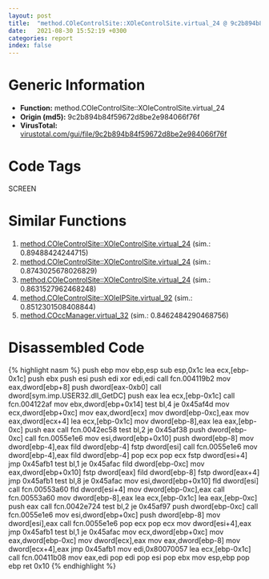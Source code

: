 ```yaml
---
layout: post
title:  "method.COleControlSite꞉꞉XOleControlSite.virtual_24 @ 9c2b894b84f59672d8be2e984066f76f"
date:   2021-08-30 15:52:19 +0300
categories: report
index: false
---
```


# Generic Information
- **Function:** method.COleControlSite꞉꞉XOleControlSite.virtual\_24
- **Origin (md5):** 9c2b894b84f59672d8be2e984066f76f
- **VirusTotal:** [virustotal.com/gui/file/9c2b894b84f59672d8be2e984066f76f][virustotal_ref]

# Code Tags
<span class="tag" id="SCREEN">SCREEN</span>


# Similar Functions

1. [method.COleControlSite꞉꞉XOleControlSite.virtual\_24][similar_1_ref] (sim.: 0.89488424244715)
2. [method.COleControlSite꞉꞉XOleControlSite.virtual\_24][similar_2_ref] (sim.: 0.8743025678026829)
3. [method.COleControlSite꞉꞉XOleControlSite.virtual\_24][similar_3_ref] (sim.: 0.8631527962468248)
4. [method.COleControlSite꞉꞉XOleIPSite.virtual\_92][similar_4_ref] (sim.: 0.8512301508408844)
5. [method.COccManager.virtual\_32][similar_5_ref] (sim.: 0.8462484290468756)


# Disassembled Code

{% highlight nasm %}
push ebp
mov ebp,esp
sub esp,0x1c
lea ecx,[ebp-0x1c]
push ebx
push esi
push edi
xor edi,edi
call fcn.004119b2
mov eax,dword[ebp+8]
push dword[eax-0xb0]
call dword[sym.imp.USER32.dll_GetDC]
push eax
lea ecx,[ebp-0x1c]
call fcn.004122af
mov ebx,dword[ebp+0x14]
test bl,4
je 0x45af4d
mov ecx,dword[ebp+0xc]
mov eax,dword[ecx]
mov dword[ebp-0xc],eax
mov eax,dword[ecx+4]
lea ecx,[ebp-0x1c]
mov dword[ebp-8],eax
lea eax,[ebp-0xc]
push eax
call fcn.0042ec58
test bl,2
je 0x45af38
push dword[ebp-0xc]
call fcn.0055e1e6
mov esi,dword[ebp+0x10]
push dword[ebp-8]
mov dword[ebp-4],eax
fild dword[ebp-4]
fstp dword[esi]
call fcn.0055e1e6
mov dword[ebp-4],eax
fild dword[ebp-4]
pop ecx
pop ecx
fstp dword[esi+4]
jmp 0x45afb1
test bl,1
je 0x45afac
fild dword[ebp-0xc]
mov eax,dword[ebp+0x10]
fstp dword[eax]
fild dword[ebp-8]
fstp dword[eax+4]
jmp 0x45afb1
test bl,8
je 0x45afac
mov esi,dword[ebp+0x10]
fld dword[esi]
call fcn.00553a60
fld dword[esi+4]
mov dword[ebp-0xc],eax
call fcn.00553a60
mov dword[ebp-8],eax
lea ecx,[ebp-0x1c]
lea eax,[ebp-0xc]
push eax
call fcn.0042e724
test bl,2
je 0x45af97
push dword[ebp-0xc]
call fcn.0055e1e6
mov esi,dword[ebp+0xc]
push dword[ebp-8]
mov dword[esi],eax
call fcn.0055e1e6
pop ecx
pop ecx
mov dword[esi+4],eax
jmp 0x45afb1
test bl,1
je 0x45afac
mov ecx,dword[ebp+0xc]
mov eax,dword[ebp-0xc]
mov dword[ecx],eax
mov eax,dword[ebp-8]
mov dword[ecx+4],eax
jmp 0x45afb1
mov edi,0x80070057
lea ecx,[ebp-0x1c]
call fcn.00411b08
mov eax,edi
pop edi
pop esi
pop ebx
mov esp,ebp
pop ebp
ret 0x10
{% endhighlight %}


[similar_1_ref]: /report/method.COleControlSite꞉꞉XOleControlSite.virtual_24@a1c6b07868a0eea8f4ee5a872aa71909
[similar_2_ref]: /report/method.COleControlSite꞉꞉XOleControlSite.virtual_24@14b20b07906a36e23f2230c8042160f2
[similar_3_ref]: /report/method.COleControlSite꞉꞉XOleControlSite.virtual_24@c60344b51fa39a329b92557d24ff7670
[similar_4_ref]: /report/method.COleControlSite꞉꞉XOleIPSite.virtual_92@9c2b894b84f59672d8be2e984066f76f
[similar_5_ref]: /report/method.COccManager.virtual_32@59aef7c08025d70f84c85db2092fc99e
[virustotal_ref]: https://www.virustotal.com/gui/file/9c2b894b84f59672d8be2e984066f76f